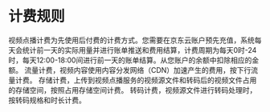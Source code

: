 # 计费规则

视频点播计费为先使用后付费的计费方式。您需要在京东云账户预先充值，系统每天会统计前一天的实际用量并进行账单推送和费用结算，计费周期为每天0时-24时，每天12:00-18:00间进行前一天的账单结算。从您账户的余额中扣除相应的金额。 
流量计费，视频内容使用内容分发网络（CDN）加速产生的费用，按下行流量计费。
存储计费，上传到视频点播服务的视频源文件和转码后的视频文件占用的存储空间，按照占用存储空间计费。
转码计费，视频源文件进行转码处理时，按转码规格和时长计费。

